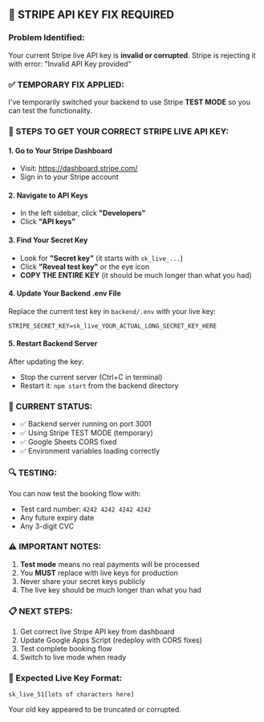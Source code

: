 ## 🚨 STRIPE API KEY FIX REQUIRED

### Problem Identified:
Your current Stripe live API key is **invalid or corrupted**. Stripe is rejecting it with error: "Invalid API Key provided"

### ✅ TEMPORARY FIX APPLIED:
I've temporarily switched your backend to use Stripe **TEST MODE** so you can test the functionality.

### 🔧 STEPS TO GET YOUR CORRECT STRIPE LIVE API KEY:

#### 1. Go to Your Stripe Dashboard
- Visit: https://dashboard.stripe.com/
- Sign in to your Stripe account

#### 2. Navigate to API Keys
- In the left sidebar, click **"Developers"**
- Click **"API keys"**

#### 3. Find Your Secret Key
- Look for **"Secret key"** (it starts with `sk_live_...`)
- Click **"Reveal test key"** or the eye icon
- **COPY THE ENTIRE KEY** (it should be much longer than what you had)

#### 4. Update Your Backend .env File
Replace the current test key in `backend/.env` with your live key:
```
STRIPE_SECRET_KEY=sk_live_YOUR_ACTUAL_LONG_SECRET_KEY_HERE
```

#### 5. Restart Backend Server
After updating the key:
- Stop the current server (Ctrl+C in terminal)
- Restart it: `npm start` from the backend directory

### 🧪 CURRENT STATUS:
- ✅ Backend server running on port 3001
- ✅ Using Stripe TEST MODE (temporary)
- ✅ Google Sheets CORS fixed
- ✅ Environment variables loading correctly

### 🔍 TESTING:
You can now test the booking flow with:
- Test card number: `4242 4242 4242 4242`
- Any future expiry date
- Any 3-digit CVC

### ⚠️ IMPORTANT NOTES:
1. **Test mode** means no real payments will be processed
2. You **MUST** replace with live keys for production
3. Never share your secret keys publicly
4. The live key should be much longer than what you had

### 📋 NEXT STEPS:
1. Get correct live Stripe API key from dashboard
2. Update Google Apps Script (redeploy with CORS fixes)
3. Test complete booking flow
4. Switch to live mode when ready

### 🎯 Expected Live Key Format:
```
sk_live_51[lots of characters here]
```
Your old key appeared to be truncated or corrupted.
